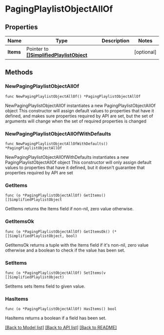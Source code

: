 # PagingPlaylistObjectAllOf

## Properties

Name | Type | Description | Notes
------------ | ------------- | ------------- | -------------
**Items** | Pointer to [**[]SimplifiedPlaylistObject**](SimplifiedPlaylistObject.md) |  | [optional] 

## Methods

### NewPagingPlaylistObjectAllOf

`func NewPagingPlaylistObjectAllOf() *PagingPlaylistObjectAllOf`

NewPagingPlaylistObjectAllOf instantiates a new PagingPlaylistObjectAllOf object
This constructor will assign default values to properties that have it defined,
and makes sure properties required by API are set, but the set of arguments
will change when the set of required properties is changed

### NewPagingPlaylistObjectAllOfWithDefaults

`func NewPagingPlaylistObjectAllOfWithDefaults() *PagingPlaylistObjectAllOf`

NewPagingPlaylistObjectAllOfWithDefaults instantiates a new PagingPlaylistObjectAllOf object
This constructor will only assign default values to properties that have it defined,
but it doesn't guarantee that properties required by API are set

### GetItems

`func (o *PagingPlaylistObjectAllOf) GetItems() []SimplifiedPlaylistObject`

GetItems returns the Items field if non-nil, zero value otherwise.

### GetItemsOk

`func (o *PagingPlaylistObjectAllOf) GetItemsOk() (*[]SimplifiedPlaylistObject, bool)`

GetItemsOk returns a tuple with the Items field if it's non-nil, zero value otherwise
and a boolean to check if the value has been set.

### SetItems

`func (o *PagingPlaylistObjectAllOf) SetItems(v []SimplifiedPlaylistObject)`

SetItems sets Items field to given value.

### HasItems

`func (o *PagingPlaylistObjectAllOf) HasItems() bool`

HasItems returns a boolean if a field has been set.


[[Back to Model list]](../README.md#documentation-for-models) [[Back to API list]](../README.md#documentation-for-api-endpoints) [[Back to README]](../README.md)


